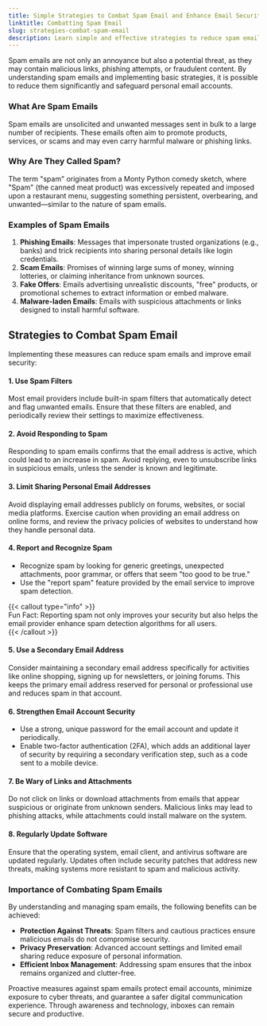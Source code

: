 ```yaml
---
title: Simple Strategies to Combat Spam Email and Enhance Email Security
linktitle: Combatting Spam Email
slug: strategies-combat-spam-email
description: Learn simple and effective strategies to reduce spam emails and protect personal email security using filters, cautious practices, and advanced settings.
---
```


Spam emails are not only an annoyance but also a potential threat, as they may contain malicious links, phishing attempts, or fraudulent content. By understanding spam emails and implementing basic strategies, it is possible to reduce them significantly and safeguard personal email accounts.

### What Are Spam Emails

Spam emails are unsolicited and unwanted messages sent in bulk to a large number of recipients. These emails often aim to promote products, services, or scams and may even carry harmful malware or phishing links.

### Why Are They Called Spam?

The term "spam" originates from a Monty Python comedy sketch, where "Spam" (the canned meat product) was excessively repeated and imposed upon a restaurant menu, suggesting something persistent, overbearing, and unwanted—similar to the nature of spam emails.

### Examples of Spam Emails

1. **Phishing Emails**: Messages that impersonate trusted organizations (e.g., banks) and trick recipients into sharing personal details like login credentials.
2. **Scam Emails**: Promises of winning large sums of money, winning lotteries, or claiming inheritance from unknown sources.
3. **Fake Offers**: Emails advertising unrealistic discounts, "free" products, or promotional schemes to extract information or embed malware.
4. **Malware-laden Emails**: Emails with suspicious attachments or links designed to install harmful software.

## Strategies to Combat Spam Email

Implementing these measures can reduce spam emails and improve email security:

#### 1. Use Spam Filters

Most email providers include built-in spam filters that automatically detect and flag unwanted emails. Ensure that these filters are enabled, and periodically review their settings to maximize effectiveness.

#### 2. Avoid Responding to Spam

Responding to spam emails confirms that the email address is active, which could lead to an increase in spam. Avoid replying, even to unsubscribe links in suspicious emails, unless the sender is known and legitimate.

#### 3. Limit Sharing Personal Email Addresses

Avoid displaying email addresses publicly on forums, websites, or social media platforms. Exercise caution when providing an email address on online forms, and review the privacy policies of websites to understand how they handle personal data.

#### 4. Report and Recognize Spam

- Recognize spam by looking for generic greetings, unexpected attachments, poor grammar, or offers that seem "too good to be true."
- Use the "report spam" feature provided by the email service to improve spam detection.

{{< callout type="info" >}}  
Fun Fact: Reporting spam not only improves your security but also helps the email provider enhance spam detection algorithms for all users.  
{{< /callout >}}

#### 5. Use a Secondary Email Address

Consider maintaining a secondary email address specifically for activities like online shopping, signing up for newsletters, or joining forums. This keeps the primary email address reserved for personal or professional use and reduces spam in that account.

#### 6. Strengthen Email Account Security

- Use a strong, unique password for the email account and update it periodically.
- Enable two-factor authentication (2FA), which adds an additional layer of security by requiring a secondary verification step, such as a code sent to a mobile device.

#### 7. Be Wary of Links and Attachments

Do not click on links or download attachments from emails that appear suspicious or originate from unknown senders. Malicious links may lead to phishing attacks, while attachments could install malware on the system.

#### 8. Regularly Update Software

Ensure that the operating system, email client, and antivirus software are updated regularly. Updates often include security patches that address new threats, making systems more resistant to spam and malicious activity.

### Importance of Combating Spam Emails

By understanding and managing spam emails, the following benefits can be achieved:

- **Protection Against Threats**: Spam filters and cautious practices ensure malicious emails do not compromise security.
- **Privacy Preservation**: Advanced account settings and limited email sharing reduce exposure of personal information.
- **Efficient Inbox Management**: Addressing spam ensures that the inbox remains organized and clutter-free.

Proactive measures against spam emails protect email accounts, minimize exposure to cyber threats, and guarantee a safer digital communication experience. Through awareness and technology, inboxes can remain secure and productive.

